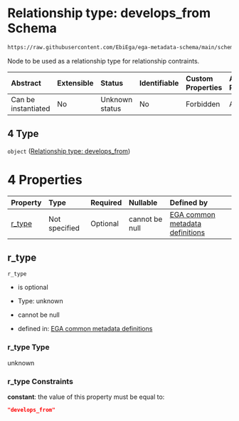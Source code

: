 # Relationship type: develops\_from Schema

```txt
https://raw.githubusercontent.com/EbiEga/ega-metadata-schema/main/schemas/EGA.submission.json#/properties/submission_relationships/items/allOf/1/anyOf/1/allOf/0/anyOf/4
```

Node to be used as a relationship type for relationship contraints.

| Abstract            | Extensible | Status         | Identifiable | Custom Properties | Additional Properties | Access Restrictions | Defined In                                                                           |
| :------------------ | :--------- | :------------- | :----------- | :---------------- | :-------------------- | :------------------ | :----------------------------------------------------------------------------------- |
| Can be instantiated | No         | Unknown status | No           | Forbidden         | Allowed               | none                | [EGA.submission.json\*](../../../schemas/EGA.submission.json "open original schema") |

## 4 Type

`object` ([Relationship type: develops\_from](ega-12-definitions-relationship-type-develops_from.md))

# 4 Properties

| Property           | Type          | Required | Nullable       | Defined by                                                                                                                                                                                                                                                             |
| :----------------- | :------------ | :------- | :------------- | :--------------------------------------------------------------------------------------------------------------------------------------------------------------------------------------------------------------------------------------------------------------------- |
| [r\_type](#r_type) | Not specified | Optional | cannot be null | [EGA common metadata definitions](ega-12-definitions-relationship-type-develops_from-properties-r_type.md "https://raw.githubusercontent.com/EbiEga/ega-metadata-schema/main/schemas/EGA.common-definitions.json#/definitions/r-type-develops_from/properties/r_type") |

## r\_type



`r_type`

*   is optional

*   Type: unknown

*   cannot be null

*   defined in: [EGA common metadata definitions](ega-12-definitions-relationship-type-develops_from-properties-r_type.md "https://raw.githubusercontent.com/EbiEga/ega-metadata-schema/main/schemas/EGA.common-definitions.json#/definitions/r-type-develops_from/properties/r_type")

### r\_type Type

unknown

### r\_type Constraints

**constant**: the value of this property must be equal to:

```json
"develops_from"
```
